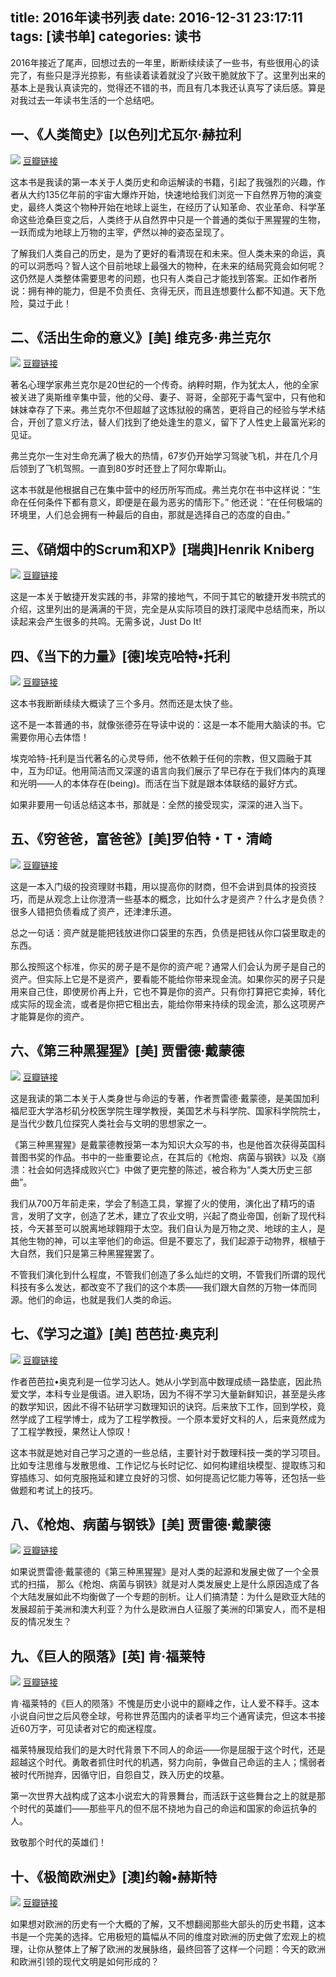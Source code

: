 title: 2016年读书列表
date: 2016-12-31 23:17:11
tags: [读书单]
categories: 读书
---

2016年接近了尾声，回想过去的一年里，断断续续读了一些书，有些很用心的读完了，有些只是浮光掠影，有些读着读着就没了兴致干脆就放下了。这里列出来的基本上是我认真读完的，觉得还不错的书，而且有几本我还认真写了读后感。算是对我过去一年读书生活的一个总结吧。


## 一、《人类简史》[以色列]尤瓦尔·赫拉利

![](https://img3.doubanio.com/view/subject/l/public/s27814883.jpg)
[豆瓣链接](https://book.douban.com/subject/25985021/)

这本书是我读的第一本关于人类历史和命运解读的书籍，引起了我强烈的兴趣，作者从大约135亿年前的宇宙大爆炸开始，快速地给我们浏览一下自然界万物的演变史，最终人类这个物种开始在地球上诞生，在经历了认知革命、农业革命、科学革命这些沧桑巨变之后，人类终于从自然界中只是一个普通的类似于黑猩猩的生物，一跃而成为地球上万物的主宰，俨然以神的姿态呈现了。

了解我们人类自己的历史，是为了更好的看清现在和未来。但人类未来的命运，真的可以洞悉吗？智人这个目前地球上最强大的物种，在未来的结局究竟会如何呢？这仍然是人类整体需要思考的问题，也只有人类自己才能找到答案。正如作者所说：拥有神的能力，但是不负责任、贪得无厌，而且连想要什么都不知道。天下危险，莫过于此！

## 二、《活出生命的意义》[美] 维克多·弗兰克尔

![](https://img3.doubanio.com/view/subject/l/public/s6235123.jpg)
[豆瓣链接](https://book.douban.com/subject/5330333)

著名心理学家弗兰克尔是20世纪的一个传奇。纳粹时期，作为犹太人，他的全家被关进了奥斯维辛集中营，他的父母、妻子、哥哥，全部死于毒气室中，只有他和妹妹幸存了下来。弗兰克尔不但超越了这炼狱般的痛苦，更将自己的经验与学术结合，开创了意义疗法，替人们找到了绝处逢生的意义，留下了人性史上最富光彩的见证。

弗兰克尔一生对生命充满了极大的热情，67岁仍开始学习驾驶飞机，并在几个月后领到了飞机驾照。一直到80岁时还登上了阿尔卑斯山。

这本书就是他根据自己在集中营中的经历所写而成。弗兰克尔在书中这样说：“生命在任何条件下都有意义，即便是在最为恶劣的情形下。” 他还说：“在任何极端的环境里，人们总会拥有一种最后的自由，那就是选择自己的态度的自由。”

## 三、《硝烟中的Scrum和XP》[瑞典]Henrik Kniberg

![](https://img1.doubanio.com/view/subject/l/public/s3510658.jpg)
[豆瓣链接](https://book.douban.com/subject/3390446/)

这是一本关于敏捷开发实践的书，非常的接地气，不同于其它的敏捷开发书院式的介绍，这里列出的是满满的干货，完全是从实际项目的跌打滚爬中总结而来，所以读起来会产生很多的共鸣。无需多说，Just Do It!

## 四、《当下的力量》[德]埃克哈特•托利

![](https://img1.doubanio.com/view/subject/l/public/s26922429.jpg)
[豆瓣链接](https://book.douban.com/subject/24758481/)

这本书我断断续续大概读了三个多月。然而还是太快了些。

这不是一本普通的书，就像张德芬在导读中说的：这是一本不能用大脑读的书。它需要你用心去体悟！

埃克哈特-托利是当代著名的心灵导师，他不依赖于任何的宗教，但又圆融于其中，互为印证。他用简洁而又深邃的语言向我们展示了早已存在于我们体内的真理和光明——人的本体存在(being)。而活在当下就是跟本体联结的最好方式。

如果非要用一句话总结这本书，那就是：全然的接受现实，深深的进入当下。

## 五、《穷爸爸，富爸爸》[美]罗伯特・T・清崎

![](https://img3.doubanio.com/view/subject/l/public/s3354143.jpg)
[豆瓣链接](https://book.douban.com/subject/3291111/)

这是一本入门级的投资理财书籍，用以提高你的财商，但不会讲到具体的投资技巧，而是从观念上让你澄清一些基本的概念，比如什么才是资产？什么才是负债？很多人错把负债看成了资产，还津津乐道。

总之一句话：资产就是能把钱放进你口袋里的东西，负债是把钱从你口袋里取走的东西。

那么按照这个标准，你买的房子是不是你的资产呢？通常人们会认为房子是自己的资产。但实际上它是不是资产，要看能不能给你带来现金流。如果你买的房子只是用来自己住，即使房价再上升，它也不算是你的资产。只有你打算把它卖掉，转化成实际的现金流，或者是你把它租出去，能给你带来持续的现金流，那么这项房产才能算是你的资产。

## 六、《第三种黑猩猩》[美] 贾雷德·戴蒙德

![](https://img3.doubanio.com/view/subject/l/public/s10205323.jpg)
[豆瓣链接](https://book.douban.com/subject/10607615/)

这是我读的第二本关于人类身世与命运的专著，作者贾雷德·戴蒙德，是美国加利福尼亚大学洛杉矶分校医学院生理学教授，美国艺术与科学院、国家科学院院士，是当代少数几位探究人类社会与文明的思想家之一。

《第三种黑猩猩》是戴蒙德教授第一本为知识大众写的书，也是他首次获得英国科普图书奖的作品。书中的一些重要论点，在其后的《枪炮、病菌与钢铁》以及《崩溃：社会如何选择成败兴亡》中做了更完整的陈述，被合称为“人类大历史三部曲”。

我们从700万年前走来，学会了制造工具，掌握了火的使用，演化出了精巧的语言，发明了文字，创造了艺术，建立了农业文明，兴起了商业帝国，创新了现代科技，今天甚至可以脱离地球翱翔于太空。我们自认为是万物之灵、地球的主人，是其他生物的神，可以主宰他们的命运。但是不要忘了，我们起源于动物界，根植于大自然，我们只是第三种黑猩猩罢了。

不管我们演化到什么程度，不管我们创造了多么灿烂的文明，不管我们所谓的现代科技有多么发达，都改变不了我们的这个本质——我们跟大自然的万物一体而同源。他们的命运，也就是我们人类的命运。

## 七、《学习之道》[美] 芭芭拉·奥克利

![](https://img3.doubanio.com/view/subject/l/public/s29105126.jpg)
[豆瓣链接](https://book.douban.com/subject/26895988/)

作者芭芭拉•奥克利是一位学习达人。她从小学到高中数理成绩一路垫底，因此热爱文学，本科专业是俄语。进入职场，因为不得不学习大量新鲜知识，甚至是头疼的数学知识，因此不得不钻研学习数理知识的诀窍。后来放下工作，回到学校，竟然学成了工程学博士，成为了工程学教授。一个原本爱好文科的人，后来竟然成为了工程学教授，果然让人惊叹！

这本书就是她对自己学习之道的一些总结，主要针对于数理科技一类的学习项目。比如专注思维与发散思维、工作记忆与长时记忆、如何构建组块模型、提取练习和穿插练习、如何克服拖延和建立良好的习惯、如何提高记忆能力等等，还包括一些做题和考试上的技巧。

## 八、《枪炮、病菌与钢铁》[美] 贾雷德·戴蒙德

![](https://img3.doubanio.com/view/subject/l/public/s28919530.jpg)
[豆瓣链接](https://book.douban.com/subject/26743265/)

如果说贾雷德·戴蒙德的《第三种黑猩猩》是对人类的起源和发展史做了一个全景式的扫描， 那么《枪炮、病菌与钢铁》就是对人类发展史上是什么原因造成了各个大陆发展如此不均衡做了一个专题的剖析。让人们搞清楚：为什么是欧亚大陆的发展超前于美洲和澳大利亚？为什么是欧洲白人征服了美洲的印第安人，而不是相反的情况发生？

## 九、《巨人的陨落》[英] 肯·福莱特

![](https://img3.doubanio.com/view/subject/l/public/s28668834.jpg)
[豆瓣链接](https://book.douban.com/subject/26698660/)

肯·福莱特的《巨人的陨落》不愧是历史小说中的巅峰之作，让人爱不释手。这本小说自问世之后风卷全球，号称世界范围内的读者平均三个通宵读完，但这本书接近60万字，可见读者对它的痴迷程度。

福莱特展现给我们的是大时代背景下不同人的命运——你是屈服于这个时代，还是超越这个时代。勇敢者抓住时代的机遇，努力向前，争做自己命运的主人；懦弱者被时代所抛弃，因循守旧，自怨自艾，跌入历史的坟墓。

第一次世界大战构成了这本小说宏大的背景舞台，而活跃于这些舞台之上的就是那个时代的英雄们——那些平凡的但不屈不挠地为自己的命运和国家的命运抗争的人。

致敬那个时代的英雄们！

## 十、《极简欧洲史》[澳]约翰•赫斯特

![](https://img3.doubanio.com/view/subject/l/public/s4542951.jpg)
[豆瓣链接](https://book.douban.com/subject/5366248/)

如果想对欧洲的历史有一个大概的了解，又不想翻阅那些大部头的历史书籍，这本书是一个完美的选择。它用极短的篇幅从不同的维度对欧洲的历史做了宏观上的梳理，让你从整体上了解了欧洲的发展脉络，最终回答了这样一个问题：今天的欧洲和欧洲引领的现代文明是如何形成的？
